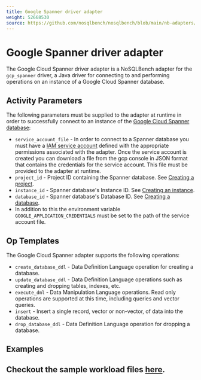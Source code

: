 ```yaml
---
title: Google Spanner driver adapter
weight: 52668530
source: https://github.com/nosqlbench/nosqlbench/blob/main/nb-adapters/adapter-gcp-spanner/src/main/resources/spanner.md
---
```

# Google Spanner driver adapter
The Google Cloud Spanner driver adapter is a NoSQLBench adapter for the `gcp_spanner` driver, a Java driver
for connecting to and performing operations on an instance of a Google Cloud Spanner database.

## Activity Parameters

The following parameters must be supplied to the adapter at runtime in order to successfully connect to an
instance of the [Google Cloud Spanner database](https://cloud.google.com/java/docs/reference/google-cloud-spanner/latest/overview):

* `service_account_file` - In order to connect to a Spanner database you must have a [IAM service account](https://cloud.google.com/docs/authentication/provide-credentials-adc#service-account)
defined with the appropriate permissions associated with the adapter. Once the service account is created you can download
a file from the gcp console in JSON format that contains the credentials for the service account. This file must be provided
to the adapter at runtime.
* `project_id` - Project ID containing the Spanner database. See [Creating a project](https://cloud.google.com/resource-manager/docs/creating-managing-projects).
* `instance_id` - Spanner database's Instance ID. See [Creating an instance](https://cloud.google.com/spanner/docs/getting-started/java#create_an_instance).
* `database_id` - Spanner database's Database ID. See [Creating a database](https://cloud.google.com/spanner/docs/getting-started/java#create_a_database).
* In addition to this the environment variable `GOOGLE_APPLICATION_CREDENTIALS` must be set to the path of the service account file.

## Op Templates

The Google Cloud Spanner adapter supports the following operations:

* `create_database_ddl` - Data Definition Language operation for creating a database.
* `update_database_ddl` - Data Definition Language operations such as creating and dropping tables, indexes, etc.
* `execute_dml` - Data Manipulation Language operations. Read only operations are supported at this time, including queries
and vector queries.
* `insert` - Insert a single record, vector or non-vector, of data into the database.
* `drop_database_ddl` - Data Definition Language operation for dropping a database.

## Examples

Checkout the sample workload files [here](./activities).
---
